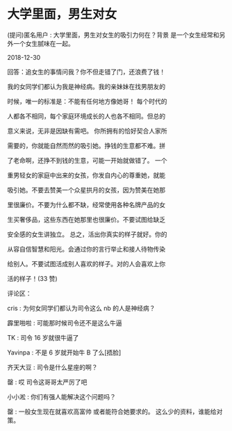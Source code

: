 # 大学里面，男生对女

(提问)匿名用户 : 大学里面，男生对女生的吸引力何在？背景 是一个女生经常和另外一个女生腻味在一起。

2018-12-30

回答：追女生的事情问我？你不但走错了门，还浪费了钱！

我的女同学们都认为我是神经病。我的亲妹妹在找男朋友的

时候，唯一的标准是：不能有任何地方像她哥！ 每个时代的

人都各不相同，每个家庭环境成长的人也各不相同。但总的

意义来说，无非是因缺有需吧。 你所拥有的恰好契合人家所

需要的，你就能自然而然的吸引她。挣钱的生意都不难。拼

了老命啊，还挣不到钱的生意，可能一开始就做错了。 一个

重男轻女的家庭中出来的女孩，你发自内心的尊重她，就能

吸引她。不要去赞美一个众星拱月的女孩，因为赞美在她那

里很廉价。不要为什么都不缺，经常使用各种名牌产品的女

生买奢侈品，这些东西在她那里也很廉价。不要试图给缺乏

安全感的女生讲独立。 总之，活出你真实的样子就好。你的

从容自信智慧和阳光。会通过你的言行举止和接人待物传染

给别人。不要试图活成别人喜欢的样子。对的人会喜欢上你

活的样子！(33 赞)

评论区：

cris : 为何女同学们都认为司令这么 nb 的人是神经病？

霹里啪啦 : 可能那时候司令还不是这么牛逼

TK : 司令 16 岁就很牛逼了

Yavinpa : 不是 6 岁就开始牛 B 了么[捂脸]

齐天大豆 : 司令是什么星座的啊？

罄 : 哎 司令这哥哥太严厉了吧

小小淞 : 你们有强人能解决这个问题吗？

罄 : 一般女生现在就喜欢高富帅 或者能符合她要求的。 这么少的资料，谁能给对策。